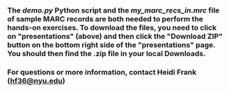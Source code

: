### The **_demo.py_** Python script and the **_my_marc_recs_in.mrc_** file of sample MARC records are both needed to perform the hands-on exercises.  To download the files, you need to click on "presentations" (above) and then click the "Download ZIP" button on the bottom right side of the "presentations" page.  You should then find the .zip file in your local Downloads.

### For questions or more information, contact Heidi Frank (hf36@nyu.edu)
